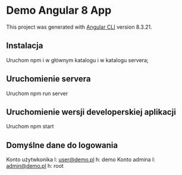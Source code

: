 # Demo Angular 8 App

This project was generated with [Angular CLI](https://github.com/angular/angular-cli) version 8.3.21.

## Instalacja

Uruchom npm i w głównym katalogu i w katalogu servera;

## Uruchomienie servera

Uruchom npm run server

## Uruchomienie wersji developerskiej aplikacji

Uruchom npm start

## Domyślne dane do logowania

Konto użytwkonika l: user@demo.pl h: demo
Konto admina l: admin@demo.pl h: root
